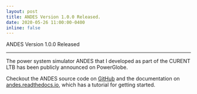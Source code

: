 ```yaml
---
layout: post
title: ANDES Version 1.0.0 Released.
date: 2020-05-26 11:00:00-0400
inline: false
---
```


ANDES Version 1.0.0 Released

***
The power system simulator ANDES that I developed as part of the CURENT LTB has been publicly announced on PowerGlobe. 

Checkout the ANDES source code on [GitHub](https://github.com/cuihantao/andes) and the documentation on [andes.readthedocs.io](https://andes.readthedocs.io), which has a tutorial for getting started.
